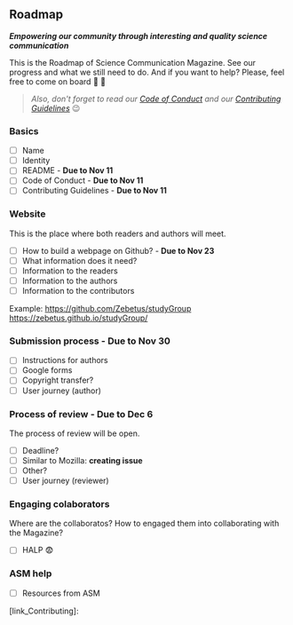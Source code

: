 ## Roadmap
_**Empowering our community through interesting and quality science communication**_

This is the Roadmap of Science Communication Magazine. See our progress and what we still need to do. And if you want to help? Please, feel free to come on board :ship: :ship:

>*Also, don't forget to read our [Code of Conduct](link_Code) and our [Contributing Guidelines](link_Contributing)* :wink:

### Basics 
- [ ] Name
- [ ] Identity
- [ ] README - **Due to Nov 11**
- [ ] Code of Conduct - **Due to Nov 11**
- [ ] Contributing Guidelines - **Due to Nov 11**

### Website 
This is the place where both readers and authors will meet.
- [ ] How to build a webpage on Github? - **Due to Nov 23**
- [ ] What information does it need?
- [ ] Information to the readers
- [ ] Information to the authors
- [ ] Information to the contributors

Example: https://github.com/Zebetus/studyGroup
https://zebetus.github.io/studyGroup/

### Submission process - **Due to Nov 30**
- [ ] Instructions for authors
- [ ] Google forms
- [ ] Copyright transfer?  
- [ ] User journey (author)

### Process of review - **Due to Dec 6**
The process of review will be open.
- [ ] Deadline?
- [ ] Similar to Mozilla: **creating issue**
- [ ] Other?
- [ ] User journey (reviewer)

### Engaging colaborators 
Where are the collaboratos? How to engaged them into collaborating with the Magazine?
- [ ] HALP :fearful: 

### ASM help
- [ ] Resources from ASM

[link_Code]: SciCommMgz/CODE_OF_CONDUCT.md
[link_Contributing]: 
